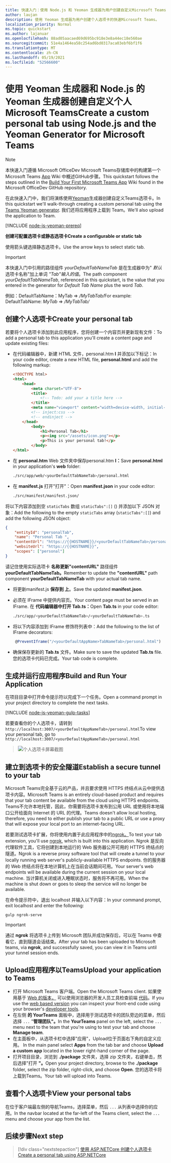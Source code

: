 ```yaml
---
title: 快速入门：使用 Node.js 和 Yeoman 生成器为用户创建自定义Microsoft Teams
author: laujan
description: 使用 Yeoman 生成器为用户创建个人选项卡的快速Microsoft Teams。
localization_priority: Normal
ms.topic: quickstart
ms.author: lajanuar
ms.openlocfilehash: 88ad05aacaed69d695bc918e3e8a44ec18e560ae
ms.sourcegitcommit: 51e4a1464ea58c254ad6bd0317aca03ebf6bf1f6
ms.translationtype: MT
ms.contentlocale: zh-CN
ms.lasthandoff: 05/19/2021
ms.locfileid: "52566600"
---
```

# <a name="create-a-custom-personal-tab-using-nodejs-and-the-yeoman-generator-for-microsoft-teams"></a><span data-ttu-id="f2f9e-103">使用 Yeoman 生成器和 Node.js 的 Yeoman 生成器创建自定义个人Microsoft Teams</span><span class="sxs-lookup"><span data-stu-id="f2f9e-103">Create a custom personal tab using Node.js and the Yeoman Generator for Microsoft Teams</span></span>

>[!NOTE]
><span data-ttu-id="f2f9e-104">本快速入门遵循 Microsoft OfficeDev Microsoft Teams存储库中的构建第一个 Microsoft Teams [App](https://github.com/OfficeDev/generator-teams/wiki/Build-Your-First-Microsoft-Teams-App) Wiki 中概述GitHub步骤。</span><span class="sxs-lookup"><span data-stu-id="f2f9e-104">This quickstart follows the steps outlined in the [Build Your First Microsoft Teams App](https://github.com/OfficeDev/generator-teams/wiki/Build-Your-First-Microsoft-Teams-App) Wiki found in the Microsoft OfficeDev GitHub repository.</span></span>

<span data-ttu-id="f2f9e-105">在此快速入门中，我们将演练使用[Yeoman](https://github.com/OfficeDev/generator-teams/wiki/Build-Your-First-Microsoft-Teams-App)生成器创建自定义Teams选项卡。</span><span class="sxs-lookup"><span data-stu-id="f2f9e-105">In this quickstart we'll walk-through creating a custom personal tab using the [Teams Yeoman generator](https://github.com/OfficeDev/generator-teams/wiki/Build-Your-First-Microsoft-Teams-App).</span></span> <span data-ttu-id="f2f9e-106">我们还将应用程序上载到 Team。</span><span class="sxs-lookup"><span data-stu-id="f2f9e-106">We'll also upload the application to Team.</span></span>

[!INCLUDE [node-js-yeoman-prereq](~/includes/tabs/node-js-yeoman-prereq.md)]

<span data-ttu-id="f2f9e-107">**创建可配置选项卡或静态选项卡**</span><span class="sxs-lookup"><span data-stu-id="f2f9e-107">**Create a configurable or static tab**</span></span>

<span data-ttu-id="f2f9e-108">使用箭头键选择静态选项卡。</span><span class="sxs-lookup"><span data-stu-id="f2f9e-108">Use the arrow keys to select static tab.</span></span>

>[!IMPORTANT]
><span data-ttu-id="f2f9e-109">本快速入门中引用的路径组件 *yourDefaultTabNameTab* 是在生成器中为" *默认* 选项卡名称"加上单词 *"Tab"输入的值*。</span><span class="sxs-lookup"><span data-stu-id="f2f9e-109">The path component *yourDefaultTabNameTab*, referenced in this quickstart, is the value that you entered in the generator for *Default Tab Name* plus the word *Tab*.</span></span>
>
><span data-ttu-id="f2f9e-110">例如：DefaultTabName：MyTab   =>  */MyTabTab/*</span><span class="sxs-lookup"><span data-stu-id="f2f9e-110">For example: DefaultTabName: *MyTab* => */MyTabTab/*</span></span>

## <a name="create-your-personal-tab"></a><span data-ttu-id="f2f9e-111">创建个人选项卡</span><span class="sxs-lookup"><span data-stu-id="f2f9e-111">Create your personal tab</span></span>

<span data-ttu-id="f2f9e-112">若要将个人选项卡添加到此应用程序，您将创建一个内容页并更新现有文件：</span><span class="sxs-lookup"><span data-stu-id="f2f9e-112">To add a personal tab to this application you'll create a content page and update existing files:</span></span>

- <span data-ttu-id="f2f9e-113">在代码编辑器中，新建 HTML 文件，personal.htm **l** 并添加以下标记：</span><span class="sxs-lookup"><span data-stu-id="f2f9e-113">In your code editor, create a new HTML file, **personal.html** and add the following markup:</span></span>

    ```html
    <!DOCTYPE html>
    <html>
        <head>
            <meta charset="UTF-8">
            <title>
                <!-- Todo: add your a title here -->
            </title>
            <meta name="viewport" content="width=device-width, initial-scale=1.0">
            <!-- inject:css -->
            <!-- endinject -->
        </head>
            <body>
                <h1>Personal Tab</h1>
                <p><img src="/assets/icon.png"></p>
                <p>This is your personal tab!</p>
            </body>
    </html>
    ```

- <span data-ttu-id="f2f9e-114">在 **personal.htm** Web 文件夹中保存personal.htm **l：**</span><span class="sxs-lookup"><span data-stu-id="f2f9e-114">Save **personal.html** in your application's **web** folder:</span></span>

    ```bash
    ./src/app/web/<yourDefaultTabNameTab>/personal.html
    ```

- <span data-ttu-id="f2f9e-115">在 **manifest.js** 打开"打开"：</span><span class="sxs-lookup"><span data-stu-id="f2f9e-115">Open **manifest.json** in your code editor:</span></span>

    ```bash
    ./src/manifest/manifest.json/
    ```

<span data-ttu-id="f2f9e-116">将以下内容添加到空 `staticTabs` 数组 `staticTabs":[]` () 并添加以下 JSON 对象：</span><span class="sxs-lookup"><span data-stu-id="f2f9e-116">Add the following to the empty `staticTabs` array (`staticTabs":[]`) and add the following JSON object:</span></span>

```json
{
    "entityId": "personalTab",
    "name": "Personal Tab ",
    "contentUrl": "https://{{HOSTNAME}}/<yourDefaultTabNameTab>/personal.html",
    "websiteUrl": "https://{{HOSTNAME}}",
    "scopes": ["personal"]
}

```

<span data-ttu-id="f2f9e-117">请记住使用实际选项卡 **名称更新"contentURL"** 路径组件 **yourDefaultTabNameTab。**</span><span class="sxs-lookup"><span data-stu-id="f2f9e-117">Remember to update the **"contentURL"** path component **yourDefaultTabNameTab** with your actual tab name.</span></span>

- <span data-ttu-id="f2f9e-118">将更新manifest.js **保存到 上**。</span><span class="sxs-lookup"><span data-stu-id="f2f9e-118">Save the updated **manifest.json**.</span></span>

- <span data-ttu-id="f2f9e-119">必须在 IFrame 中提供内容页。</span><span class="sxs-lookup"><span data-stu-id="f2f9e-119">Your content page must be served in an IFrame.</span></span> <span data-ttu-id="f2f9e-120">在 **代码编辑器中打开 Tab.ts：**</span><span class="sxs-lookup"><span data-stu-id="f2f9e-120">Open **Tab.ts** in your code editor:</span></span>

    ```bash
    ./src/app/<yourDefaultTabNameTab>/<yourDefaultTabNameTab>.ts
    ```

- <span data-ttu-id="f2f9e-121">将以下内容添加到 IFrame 修饰符列表中：</span><span class="sxs-lookup"><span data-stu-id="f2f9e-121">Add the following to the list of IFrame decorators:</span></span>

    ```typescript
     @PreventIframe("/<yourDefaultAppName>TabNameTab>/personal.html")
    ```

- <span data-ttu-id="f2f9e-122">确保保存更新的 **Tab.ts** 文件。</span><span class="sxs-lookup"><span data-stu-id="f2f9e-122">Make sure to save the updated **Tab.ts** file.</span></span> <span data-ttu-id="f2f9e-123">您的选项卡代码已完成。</span><span class="sxs-lookup"><span data-stu-id="f2f9e-123">Your tab code is complete.</span></span>

## <a name="build-and-run-your-application"></a><span data-ttu-id="f2f9e-124">生成并运行应用程序</span><span class="sxs-lookup"><span data-stu-id="f2f9e-124">Build and Run Your Application</span></span>

<span data-ttu-id="f2f9e-125">在项目目录中打开命令提示符以完成下一个任务。</span><span class="sxs-lookup"><span data-stu-id="f2f9e-125">Open a command prompt in your project directory to complete the next tasks.</span></span>

[!INCLUDE [node-js-yeoman-gulp-tasks](~/includes/tabs/node-js-yeoman-gulp-tasks.md)]

<span data-ttu-id="f2f9e-126">若要查看你的个人选项卡，请转到 `http://localhost:3007/<yourDefaultAppNameTab>/personal.html`</span><span class="sxs-lookup"><span data-stu-id="f2f9e-126">To view your personal tab, go to `http://localhost:3007/<yourDefaultAppNameTab>/personal.html`</span></span>

>![个人选项卡屏幕截图](/microsoftteams/platform/assets/images/tab-images/personalTab.PNG)

## <a name="establish-a-secure-tunnel-to-your-tab"></a><span data-ttu-id="f2f9e-128">建立到选项卡的安全隧道</span><span class="sxs-lookup"><span data-stu-id="f2f9e-128">Establish a secure tunnel to your tab</span></span>

<span data-ttu-id="f2f9e-129">Microsoft Teams完全基于云的产品，并且要求使用 HTTPS 终结点从云中提供选项卡内容。</span><span class="sxs-lookup"><span data-stu-id="f2f9e-129">Microsoft Teams is an entirely cloud-based product and requires that your tab content be available from the cloud using HTTPS endpoints.</span></span> <span data-ttu-id="f2f9e-130">Teams不允许本地托管，因此，你需要将选项卡发布到公用 URL 或使用将本地端口公开给面向 Internet 的 URL 的代理。</span><span class="sxs-lookup"><span data-stu-id="f2f9e-130">Teams doesn't allow local hosting, therefore, you need to either publish your tab to a public URL or use a proxy that will expose your local port to an internet-facing URL.</span></span>

<span data-ttu-id="f2f9e-131">若要测试选项卡扩展，你将使用内置于此应用程序中的[ngrok。](https://ngrok.com/docs)</span><span class="sxs-lookup"><span data-stu-id="f2f9e-131">To test your tab extension, you'll use [ngrok](https://ngrok.com/docs), which is built into this application.</span></span> <span data-ttu-id="f2f9e-132">Ngrok 是反向代理软件工具，它将创建到本地运行的 Web 服务器公开可用的 HTTPS 终结点的隧道。</span><span class="sxs-lookup"><span data-stu-id="f2f9e-132">Ngrok is a reverse proxy software tool that will create a tunnel to your locally running web server's publicly-available HTTPS endpoints.</span></span> <span data-ttu-id="f2f9e-133">你的服务器的 Web 终结点将在本地计算机上在当前会话期间可用。</span><span class="sxs-lookup"><span data-stu-id="f2f9e-133">Your server's web endpoints will be available during the current session on your local machine.</span></span> <span data-ttu-id="f2f9e-134">当计算机关闭或进入睡眠状态时，服务将不再可用。</span><span class="sxs-lookup"><span data-stu-id="f2f9e-134">When the machine is shut down or goes to sleep the service will no longer be available.</span></span>

<span data-ttu-id="f2f9e-135">在命令提示符中，退出 localhost 并输入以下内容：</span><span class="sxs-lookup"><span data-stu-id="f2f9e-135">In your command prompt, exit localhost and enter the following:</span></span>

```bash
gulp ngrok-serve
```

> [!IMPORTANT]
> <span data-ttu-id="f2f9e-136">通过 **ngrok** 将选项卡上传到 Microsoft 团队并成功保存后，可以在 Teams 中查看它，直到隧道会话结束。</span><span class="sxs-lookup"><span data-stu-id="f2f9e-136">After your tab has been uploaded to Microsoft teams, via **ngrok**, and successfully saved, you can view it in Teams until your tunnel session ends.</span></span>

## <a name="upload-your-application-to-teams"></a><span data-ttu-id="f2f9e-137">Upload应用程序以Teams</span><span class="sxs-lookup"><span data-stu-id="f2f9e-137">Upload your application to Teams</span></span>

- <span data-ttu-id="f2f9e-138">打开 Microsoft Teams 客户端。</span><span class="sxs-lookup"><span data-stu-id="f2f9e-138">Open the Microsoft Teams client.</span></span> <span data-ttu-id="f2f9e-139">如果使用基于 [Web 的版本，](https://teams.microsoft.com) 可以使用浏览器的开发人员工具检查前端 [代码](~/tabs/how-to/developer-tools.md)。</span><span class="sxs-lookup"><span data-stu-id="f2f9e-139">If you use the [web based version](https://teams.microsoft.com) you can inspect your front-end code using your browser's [developer tools](~/tabs/how-to/developer-tools.md).</span></span>
- <span data-ttu-id="f2f9e-140">在左侧 **的 YourTeams** 面板中，选择用于测试选项卡的团队旁边的菜单，然后选择 `...` "**管理团队"。**</span><span class="sxs-lookup"><span data-stu-id="f2f9e-140">In the **YourTeams** panel on the left, select the `...` menu next to the team that you're using to test your tab and choose **Manage team**.</span></span>
- <span data-ttu-id="f2f9e-141">在主面板中，从选项卡栏中选择"应用"，Upload位于页面右下角的自定义应用。 </span><span class="sxs-lookup"><span data-stu-id="f2f9e-141">In the main panel select **Apps** from the tab bar and choose **Upload a custom app** located in the lower right-hand corner of the page.</span></span>
- <span data-ttu-id="f2f9e-142">打开项目目录，浏览到 **./package** 文件夹，选择 zip 文件夹，右键单击，然后选择"打开 **"。**</span><span class="sxs-lookup"><span data-stu-id="f2f9e-142">Open your project directory, browse to the **./package** folder, select the zip folder, right-click, and choose **Open**.</span></span> <span data-ttu-id="f2f9e-143">您的选项卡将上载到Teams。</span><span class="sxs-lookup"><span data-stu-id="f2f9e-143">Your tab will upload into Teams.</span></span>

## <a name="view-your-personal-tabs"></a><span data-ttu-id="f2f9e-144">查看个人选项卡</span><span class="sxs-lookup"><span data-stu-id="f2f9e-144">View your personal tabs</span></span>

<span data-ttu-id="f2f9e-145">在位于客户端最左侧的导航Teams，选择菜单，然后 `...` 从列表中选择你的应用。</span><span class="sxs-lookup"><span data-stu-id="f2f9e-145">In the navbar located at the far-left of the Teams client, select the `...` menu and choose your app from the list.</span></span>

## <a name="next-step"></a><span data-ttu-id="f2f9e-146">后续步骤</span><span class="sxs-lookup"><span data-stu-id="f2f9e-146">Next step</span></span>

> [!div class="nextstepaction"]
> [<span data-ttu-id="f2f9e-147">使用 ASP.NETCore 创建个人选项卡</span><span class="sxs-lookup"><span data-stu-id="f2f9e-147">Create a personal tab using ASP.NETCore</span></span>](~/tabs/quickstarts/create-personal-tab-dotnet-core.md)
